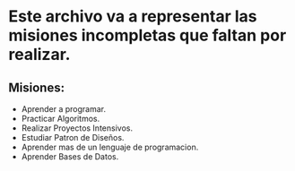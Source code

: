 # Este archivo va a representar las misiones incompletas que faltan por realizar.

## Misiones:

* Aprender a programar.
* Practicar Algoritmos.
* Realizar Proyectos Intensivos.
* Estudiar Patron de Diseños.
* Aprender mas de un lenguaje de programacion.
* Aprender Bases de Datos.
